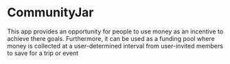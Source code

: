 # CommunityJar
This app provides an opportunity for people to use money as an incentive to achieve there goals. Furthermore, it can be used as a funding pool where money is collected at a user-determined interval from user-invited members to save for a trip or event
